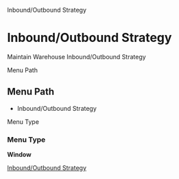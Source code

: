 
Inbound/Outbound Strategy
# Inbound/Outbound Strategy


Maintain Warehouse Inbound/Outbound Strategy

Menu Path
## Menu Path



- Inbound/Outbound Strategy

Menu Type
### Menu Type

**Window**


[Inbound/Outbound Strategy](../../functional-guide/window/window-inboundoutbound-strategy.md)